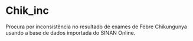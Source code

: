 # Chik_inc
Procura por inconsistência no resultado de exames de Febre Chikungunya usando a base de dados importada do SINAN Online.
